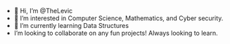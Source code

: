 - 👋 Hi, I’m @TheLevic
- 👀 I’m interested in Computer Science, Mathematics, and Cyber security.
- 🌱 I’m currently learning Data Structures
- I’m looking to collaborate on any fun projects! Always looking to learn.
